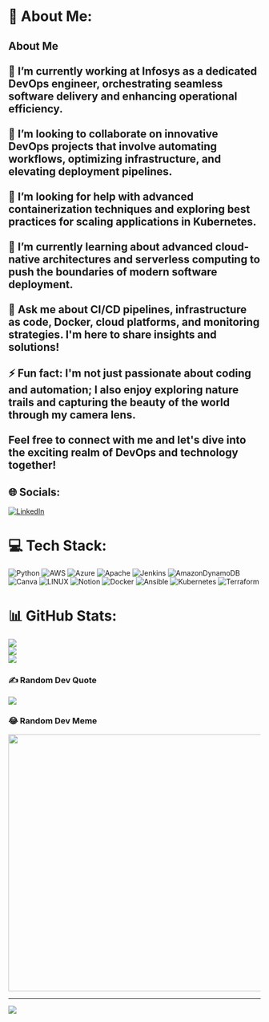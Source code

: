 # 💫 About Me:
## About Me<br><br>🔭 I’m currently working at Infosys as a dedicated DevOps engineer, orchestrating seamless software delivery and enhancing operational efficiency.<br><br>👯 I’m looking to collaborate on innovative DevOps projects that involve automating workflows, optimizing infrastructure, and elevating deployment pipelines.<br><br>🤝 I’m looking for help with advanced containerization techniques and exploring best practices for scaling applications in Kubernetes.<br><br>🌱 I’m currently learning about advanced cloud-native architectures and serverless computing to push the boundaries of modern software deployment.<br><br>💬 Ask me about CI/CD pipelines, infrastructure as code, Docker, cloud platforms, and monitoring strategies. I'm here to share insights and solutions!<br><br>⚡ Fun fact: I'm not just passionate about coding and automation; I also enjoy exploring nature trails and capturing the beauty of the world through my camera lens.<br><br>Feel free to connect with me and let's dive into the exciting realm of DevOps and technology together!<br>


## 🌐 Socials:
[![LinkedIn](https://img.shields.io/badge/LinkedIn-%230077B5.svg?logo=linkedin&logoColor=white)](https://linkedin.com/in/pankaj-patil-344326171/) 

# 💻 Tech Stack:
![Python](https://img.shields.io/badge/python-3670A0?style=for-the-badge&logo=python&logoColor=ffdd54) ![AWS](https://img.shields.io/badge/AWS-%23FF9900.svg?style=for-the-badge&logo=amazon-aws&logoColor=white) ![Azure](https://img.shields.io/badge/azure-%230072C6.svg?style=for-the-badge&logo=azure-devops&logoColor=white) ![Apache](https://img.shields.io/badge/apache-%23D42029.svg?style=for-the-badge&logo=apache&logoColor=white) ![Jenkins](https://img.shields.io/badge/jenkins-%232C5263.svg?style=for-the-badge&logo=jenkins&logoColor=white) ![AmazonDynamoDB](https://img.shields.io/badge/Amazon%20DynamoDB-4053D6?style=for-the-badge&logo=Amazon%20DynamoDB&logoColor=white) ![Canva](https://img.shields.io/badge/Canva-%2300C4CC.svg?style=for-the-badge&logo=Canva&logoColor=white) ![LINUX](https://img.shields.io/badge/Linux-FCC624?style=for-the-badge&logo=linux&logoColor=black) ![Notion](https://img.shields.io/badge/Notion-%23000000.svg?style=for-the-badge&logo=notion&logoColor=white) ![Docker](https://img.shields.io/badge/docker-%230db7ed.svg?style=for-the-badge&logo=docker&logoColor=white) ![Ansible](https://img.shields.io/badge/ansible-%231A1918.svg?style=for-the-badge&logo=ansible&logoColor=white) ![Kubernetes](https://img.shields.io/badge/kubernetes-%23326ce5.svg?style=for-the-badge&logo=kubernetes&logoColor=white) ![Terraform](https://img.shields.io/badge/terraform-%235835CC.svg?style=for-the-badge&logo=terraform&logoColor=white)
# 📊 GitHub Stats:
![](https://github-readme-stats.vercel.app/api?username=pankajp1997&theme=default&hide_border=false&include_all_commits=false&count_private=false)<br/>
![](https://github-readme-streak-stats.herokuapp.com/?user=pankajp1997&theme=default&hide_border=false)<br/>
![](https://github-readme-stats.vercel.app/api/top-langs/?username=pankajp1997&theme=default&hide_border=false&include_all_commits=false&count_private=false&layout=compact)

### ✍️ Random Dev Quote
![](https://quotes-github-readme.vercel.app/api?type=horizontal&theme=light)

### 😂 Random Dev Meme
<img src="https://rm.up.railway.app/" width="512px"/>

---
[![](https://visitcount.itsvg.in/api?id=pankajp1997&icon=0&color=0)](https://visitcount.itsvg.in)

<!-- Proudly created with GPRM ( https://gprm.itsvg.in ) -->
